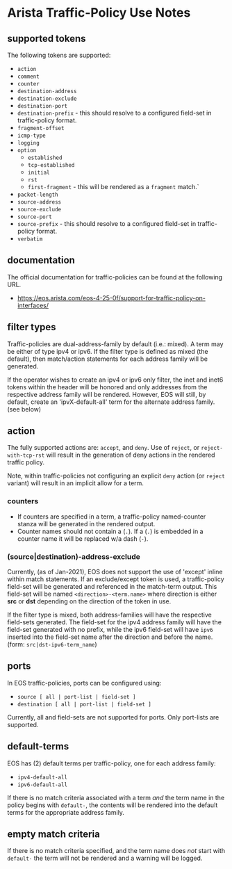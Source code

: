 # Arista Traffic-Policy Use Notes

## supported tokens

The following tokens are supported:

- `action`
- `comment`
- `counter`
- `destination-address`
- `destination-exclude`
- `destination-port`
- `destination-prefix` - this should resolve to a configured field-set in traffic-policy format.
- `fragment-offset`
- `icmp-type`
- `logging`
- `option`
    - `established`
    - `tcp-established`
    - `initial`
    - `rst`
    - `first-fragment` - this  will be rendered as a `fragment` match.`
- `packet-length`
- `source-address`
- `source-exclude`
- `source-port`
- `source-prefix` - this should resolve to a configured field-set in traffic-policy format.
- `verbatim`

## documentation

The official documentation for traffic-policies can be found at the following URL.

 - <https://eos.arista.com/eos-4-25-0f/support-for-traffic-policy-on-interfaces/>

## filter types

Traffic-policies are dual-address-family by default (i.e.: mixed). A term may be either of type ipv4 or ipv6. If the filter type is defined as mixed (the default), then match/action statements for each address family will be generated.

If the operator wishes to create an ipv4 or ipv6 only filter, the inet and inet6 tokens within the header will be honored and only addresses from the respective address family will be rendered. However, EOS will still, by default, create an 'ipvX-default-all' term for the alternate address family. (see below)

## action

The fully supported actions are: `accept`, and `deny`. Use of `reject`, or `reject-with-tcp-rst` will result in the generation of deny actions in the rendered traffic policy.

Note, within traffic-policies not configuring an explicit `deny` action (or `reject` variant) will result in an implicit allow for a term.

### counters

- If counters are specified in a term, a traffic-policy named-counter stanza will be generated in the rendered output.
- Counter names should not contain a (`.`). If a (`.`) is embedded in a counter name it will be replaced w/a dash (`-`).

### (source|destination)-address-exclude

Currently, (as of Jan-2021), EOS does not support the use of 'except' inline within match statements. If an exclude/except token is used, a traffic-policy field-set will be generated and referenced in the match-term output. This field-set will be named `<direction>-<term.name>` where direction is either **src** or **dst** depending on the direction of the token in use.

If the filter type is mixed, both address-families will have the respective field-sets generated. The field-set for the ipv4 address family will have the field-set generated with no prefix, while the ipv6 field-set will have `ipv6` inserted into the field-set name after the direction and before the name. (form: `src|dst-ipv6-term_name`)

## ports

In EOS traffic-policies, ports can be configured using:

- `source [ all | port-list | field-set ]`
- `destination [ all | port-list | field-set ]`

Currently, all and field-sets are not supported for ports. Only port-lists are supported.

## default-terms

EOS has (2) default terms per traffic-policy, one for each address family:

- `ipv4-default-all`
- `ipv6-default-all`

If there is no match criteria associated with a term _and_ the term name in the policy begins with `default-`, the contents will be rendered into the default terms for the appropriate address family.

## empty match criteria

If there is no match criteria specified, and the term name does _not_ start with `default-` the term will not be rendered and a warning will be logged.
